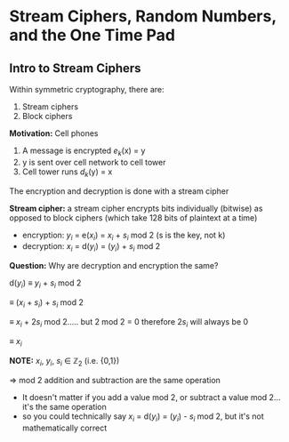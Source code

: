 # Stream Ciphers, Random Numbers, and the One Time Pad

## Intro to Stream Ciphers

Within symmetric cryptography, there are:
1. Stream ciphers
2. Block ciphers

**Motivation:** Cell phones
1. A message is encrypted $e_k$(x) = y
2. y is sent over cell network to cell tower
3. Cell tower runs $d_k$(y) = x

The encryption and decryption is done with a stream cipher

**Stream cipher:** a stream cipher encrypts bits individually (bitwise) as opposed to block ciphers (which take 128 bits of plaintext at a time)
- encryption: $y_i$ = e($x_i$) = $x_i$ + $s_i$ mod 2 (s is the key, not k)
- decryption: $x_i$ = d($y_i$) = ($y_i$) + $s_i$ mod 2

**Question:** Why are decryption and encryption the same? 

d($y_i$) ≡ $y_i$ + $s_i$ mod 2
         
≡ ($x_i$ + $s_i$) + $s_i$ mod 2

≡ $x_i$ + 2$s_i$ mod 2..... but 2 mod 2 = 0 therefore 2$s_i$ will always be 0

≡ $x_i$

**NOTE:** $x_i$, $y_i$, $s_i$ ∈ $ℤ_2$ (i.e. {0,1})

=> mod 2 addition and subtraction are the same operation
- It doesn't matter if you add a value mod 2, or subtract a value mod 2... it's the same operation
- so you could technically say $x_i$ = d($y_i$) = ($y_i$) - $s_i$ mod 2, but it's not mathematically correct